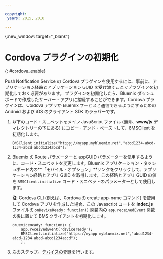 ```yaml
---

copyright:
 years: 2015, 2016

---
```


{:new_window: target="_blank"}

# Cordova プラグインの初期化
{: #cordova_enable}

Push Notification Service の Cordova プラグインを使用するには、事前に、アプリケーション経路とアプリケーション GUID を受け渡すことでプラグインを初期化しておく必要があります。
プラグインを初期化したら、Bluemix ダッシュボードで作成したサーバー・アプリに接続することができます。Cordova プラグインは、Cordova アプリが Bluemix サービスと通信できるようにするための Android および iOS のクライアント SDK のラッパーです。

1. 以下のコード・スニペットをメイン JavaScript ファイル (通常、**www/js** ディレクトリーの下にある) にコピー・アンド・ペーストして、BMSClient を初期化します。

	```
	BMSClient.initialize("https://myapp.mybluemix.net","abcd1234-abcd-1234-abcd-abcd1234abcd");```
1. Bluemix の Route パラメーターと appGUID パラメーターを使用するように、コード・スニペットを変更します。Bluemix アプリケーション・ダッシュボード内の**「モバイル・オプション」**リンクをクリックして、アプリケーション経路とアプリ GUID を取得します。この経路とアプリ GUID の値を `BMSClient.initialize` コード・スニペットのパラメーターとして使用します。


	**注**: Cordova CLI (例えば、Cordova の create app-name コマンド) を使用して Cordova アプリを作成した場合、この Javascript コードを **index.js** ファイルの `onDeviceReady: function()` 関数内の `app.receivedEvent` 関数の後に置いて BMS クライアントを初期化します。

	```
	onDeviceReady: function() {
	    app.receivedEvent('deviceready');
	    BMSClient.initialize("https://myapp.mybluemix.net","abcd1234-abcd-1234-abcd-abcd1234abcd");
	    },
	```
1. 次のステップ。[デバイスの登録](t_cordova_register.html)を行います。
